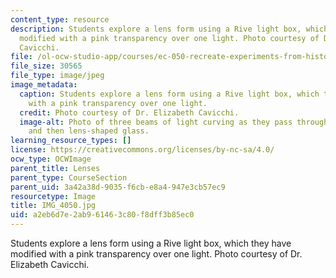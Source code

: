 ```yaml
---
content_type: resource
description: Students explore a lens form using a Rive light box, which they have
  modified with a pink transparency over one light. Photo courtesy of Dr. Elizabeth
  Cavicchi.
file: /ol-ocw-studio-app/courses/ec-050-recreate-experiments-from-history-inform-the-future-from-the-past-galileo-january-iap-2010/a2eb6d7e2ab961463c80f8dff3b85ec0_IMG_4050.jpg
file_size: 30565
file_type: image/jpeg
image_metadata:
  caption: Students explore a lens form using a Rive light box, which they have modified
    with a pink transparency over one light.
  credit: Photo courtesy of Dr. Elizabeth Cavicchi.
  image-alt: Photo of three beams of light curving as they pass through a trapezoidal-shaped
    and then lens-shaped glass.
learning_resource_types: []
license: https://creativecommons.org/licenses/by-nc-sa/4.0/
ocw_type: OCWImage
parent_title: Lenses
parent_type: CourseSection
parent_uid: 3a42a38d-9035-f6cb-e8a4-947e3cb57ec9
resourcetype: Image
title: IMG_4050.jpg
uid: a2eb6d7e-2ab9-6146-3c80-f8dff3b85ec0
---
```

Students explore a lens form using a Rive light box, which they have modified with a pink transparency over one light. Photo courtesy of Dr. Elizabeth Cavicchi.